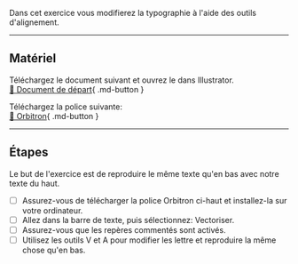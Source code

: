 



<p class="spacer"> Dans cet exercice vous modifierez la typographie à l'aide des outils d'alignement.   

***  

## Matériel
Téléchargez le document suivant et ouvrez le dans Illustrator.   
[📁 Document de départ](https://cmontmorency365.sharepoint.com/:u:/s/TIM-582214-Animation2d77/EdSxZoGdHx1LrERsFFMEc7kBt7sCnuxPyd6IwSMiK30Szg?e=zPRkwM){ .md-button }   <br>

Téléchargez la police suivante:   
[📁 Orbitron](https://cmontmorency365.sharepoint.com/:f:/s/TIM-582214-Animation2d77/EkHHY-O-xaZBkyVZbInDtVcB14WGxaENIWhbwvNfdYS5pA?e=LsgDdX){ .md-button }   <br>

***  

## Étapes
Le but de l'exercice est de reproduire le même texte qu'en bas avec notre texte du haut.   
- [ ] Assurez-vous de télécharger la police Orbitron ci-haut et installez-la sur votre ordinateur.
- [ ] Allez dans la barre de texte, puis sélectionnez: Vectoriser.
- [ ] Assurez-vous que les repères commentés sont activés.
- [ ] Utilisez les outils V et A pour modifier les lettre et reproduire la même chose qu'en bas.